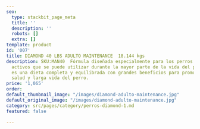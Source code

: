 ```yaml
---
seo:
  type: stackbit_page_meta
  title: ''
  description: ''
  robots: []
  extra: []
template: product
id: '007'
title: DIAMOND 40 LBS ADULTO MAINTENANCE  18.144 kgs
description: SKU:MAN40  Fórmula diseñada especialmente para los perros adultos moderadamente
  activos que se puede utilizar durante la mayor parte de la vida del perro. Esta
  es una dieta completa y equilibrada con grandes beneficios para promover una buena
  salud y larga vida del perro.
price: '1,065'
order: 
default_thumbnail_image: "/images/diamond-adulto-maintenance.jpg"
default_original_image: "/images/diamond-adulto-maintenance.jpg"
category: src/pages/category/perros-diamond-1.md
featured: false

---
```

